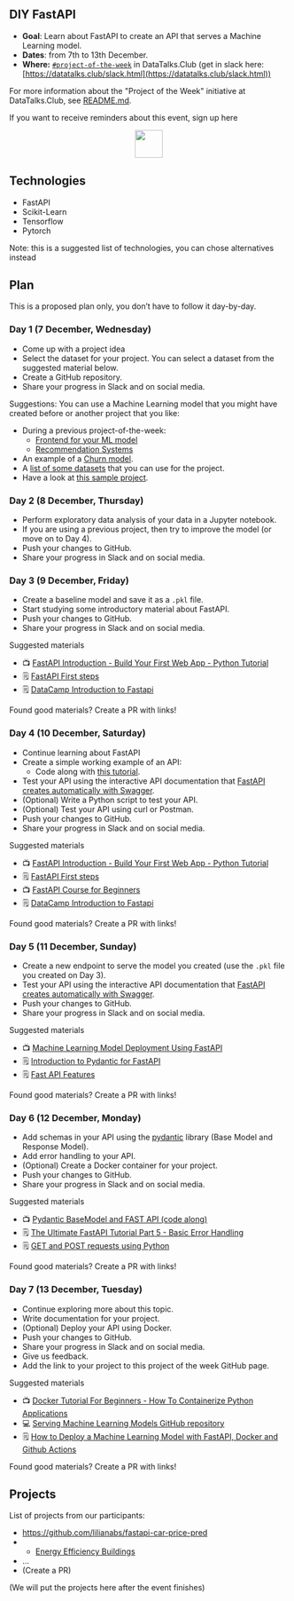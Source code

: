 ## DIY FastAPI

* **Goal**: Learn about FastAPI to create an API that serves a Machine Learning model.
* **Dates**: from 7th to 13th December.
* **Where:** [`#project-of-the-week`](https://app.slack.com/client/T01ATQK62F8/C02BP4FQH36) in DataTalks.Club (get in slack here: [https://datatalks.club/slack.html](https://datatalks.club/slack.html))

For more information about the "Project of the Week" initiative
at DataTalks.Club, see [README.md](README.md).

If you want to receive reminders about this event, sign up here

<p align="center">
  <a href="https://lu.ma/dtc-potw-fastapi"><img src="https://user-images.githubusercontent.com/875246/185755203-17945fd1-6b64-46f2-8377-1011dcb1a444.png" height="50" /></a>
</p>


## Technologies 

* FastAPI
* Scikit-Learn
* Tensorflow
* Pytorch


Note: this is a suggested list of technologies, you can chose
alternatives instead

## Plan

This is a proposed plan only, you don’t have to follow it day-by-day.


### Day 1 (7 December, Wednesday)

* Come up with a project idea 
* Select the dataset for your project. You can select a dataset from the suggested material below.
* Create a GitHub repository.
* Share your progress in Slack and on social media.

Suggestions:
You can use a Machine Learning model that you might have created before or another project that you like: 
* During a previous project-of-the-week:
  * [Frontend for your ML model](https://github.com/DataTalksClub/project-of-the-week/blob/main/2022-08-14-frontend.md)
  * [Recommendation Systems](https://github.com/DataTalksClub/project-of-the-week/blob/main/2022-10-19-recommenders-1.md)
* An example of a [Churn model](https://github.com/alexeygrigorev/mlbookcamp-code/tree/master/course-zoomcamp/05-deployment/code).
* A [list of some datasets](https://github.com/DataTalksClub/data-engineering-zoomcamp/blob/main/week_7_project/datasets.md) that you can use for the project.
* Have a look at [this sample project](https://github.com/lilianabs/fastapi-car-price-pred).

### Day 2 (8 December, Thursday)

* Perform exploratory data analysis of your data in a Jupyter notebook.
* If you are using a previous project, then try to improve the model (or move on to Day 4).
* Push your changes to GitHub.
* Share your progress in Slack and on social media.

### Day 3 (9 December, Friday)

* Create a baseline model and save it as a `.pkl` file.
* Start studying some introductory material about FastAPI.
* Push your changes to GitHub.
* Share your progress in Slack and on social media.


Suggested materials

* 📺 [FastAPI Introduction - Build Your First Web App - Python Tutorial](https://www.youtube.com/watch?v=0RS9W8MtZe4)
* 🗒️ [FastAPI First steps](https://fastapi.tiangolo.com/tutorial/first-steps/)
* 🗒️ [DataCamp Introduction to Fastapi](https://www.datacamp.com/tutorial/introduction-fastapi-tutorial)

Found good materials? Create a PR with links!

### Day 4 (10 December, Saturday)

* Continue learning about FastAPI
* Create a simple working example of an API:
   * Code along with [this tutorial](https://www.youtube.com/watch?v=0RS9W8MtZe4).
* Test your API using the interactive API documentation that [FastAPI creates automatically with Swagger](https://fastapi.tiangolo.com/tutorial/first-steps/#interactive-api-docs).
* (Optional) Write a Python script to test your API.
* (Optional) Test your API using curl or Postman.
* Push your changes to GitHub.
* Share your progress in Slack and on social media.

Suggested materials

* 📺 [FastAPI Introduction - Build Your First Web App - Python Tutorial](https://www.youtube.com/watch?v=0RS9W8MtZe4)
* 🗒️ [FastAPI First steps](https://fastapi.tiangolo.com/tutorial/first-steps/)
* 📺 [FastAPI Course for Beginners](https://www.youtube.com/watch?v=tLKKmouUams)
* 🗒️ [DataCamp Introduction to Fastapi](https://www.datacamp.com/tutorial/introduction-fastapi-tutorial)

Found good materials? Create a PR with links!

### Day 5 (11 December, Sunday)

* Create a new endpoint to serve the model you created (use the `.pkl` file you created on Day 3).
* Test your API using the interactive API documentation that [FastAPI creates automatically with Swagger](https://fastapi.tiangolo.com/tutorial/first-steps/#interactive-api-docs).
* Push your changes to GitHub.
* Share your progress in Slack and on social media.


Suggested materials
* 📺 [Machine Learning Model Deployment Using FastAPI](https://www.youtube.com/watch?v=0s-oat69UqU)
* 🗒️ [Introduction to Pydantic for FastAPI](https://www.fastapitutorial.com/blog/introduction-pydantic-for-fastapi/)
* 🗒️ [Fast API Features](https://fastapi.tiangolo.com/features/)


Found good materials? Create a PR with links!


### Day 6 (12 December, Monday)

* Add schemas in your API using the [pydantic](https://pydantic-docs.helpmanual.io/) library (Base Model and Response Model).
* Add error handling to your API.
* (Optional) Create a Docker container for your project.
* Push your changes to GitHub.
* Share your progress in Slack and on social media.


Suggested materials

* 📺 [Pydantic BaseModel and FAST API (code along)](https://www.youtube.com/watch?v=ZZhBIyXbY4I)
* 🗒️ [The Ultimate FastAPI Tutorial Part 5 - Basic Error Handling](https://christophergs.com/tutorials/ultimate-fastapi-tutorial-pt-5-basic-error-handling/)
* 🗒️ [GET and POST requests using Python](https://www.geeksforgeeks.org/get-post-requests-using-python/)

Found good materials? Create a PR with links!


### Day 7 (13 December, Tuesday)

* Continue exploring more about this topic.
* Write documentation for your project.
* (Optional) Deploy your API using Docker.
* Push your changes to GitHub.
* Share your progress in Slack and on social media.
* Give us feedback.
* Add the link to your project to this project of the week GitHub page.

Suggested materials

* 📺 [Docker Tutorial For Beginners - How To Containerize Python Applications](https://www.youtube.com/watch?v=bi0cKgmRuiA)
* 💻 [Serving Machine Learning Models GitHub repository](https://github.com/Nneji123/Serving-Machine-Learning-Models)
* 🗒️ [How to Deploy a Machine Learning Model with FastAPI, Docker and Github Actions](https://towardsdatascience.com/how-to-deploy-a-machine-learning-model-with-fastapi-docker-and-github-actions-13374cbd638a)

Found good materials? Create a PR with links!



## Projects

List of projects from our participants:

* https://github.com/lilianabs/fastapi-car-price-pred
* * [Energy Efficiency Buildings](https://github.com/dimzachar/fastapi_energy_efficiency_buildings)
* ...
* (Create a PR)

(We will put the projects here after the event finishes)
